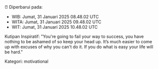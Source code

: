 ⏰ Diperbarui pada:
- WIB: Jumat, 31 Januari 2025 08.48.02 UTC
- WITA: Jumat, 31 Januari 2025 09.48.02 UTC
- WIT: Jumat, 31 Januari 2025 10.48.02 UTC

Kutipan Inspiratif:
"You're going to fail your way to success, you have nothing to be ashamed of so keep your head up. It’s much easier to come up with excuses of why you can't do it. If you do what is easy your life will be hard."


Kategori: motivational

